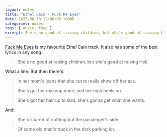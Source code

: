 ```yaml
---
layout: notes
title: "Ethel Cain - Fuck Me Eyes"
date: 2025-08-30 12:00:00 +0000
categories: notes
tags: [ music, feed ]
excerpt: She's no good at raising children, but she's good at raising Hell. What a line.
---
```


[Fuck Me Eyes](https://www.youtube.com/watch?v=H4h1rsPRwOg) is my favourite Ethel Cain track. It also has some of the
best lyrics in any song.

> She's no good at raising children, but she's good at raising Hell.

What a line. But then there's:

> In her mom's jeans that she cut to really show off her ass.
>
> She's got her makeup done, and her high heels on.
>
> She's got her hair up to God, she's gonna get what she wants.

And:

> She's scared of nothing but the passenger's side.
>
> Of some old man's truck in the dark parking lot.
